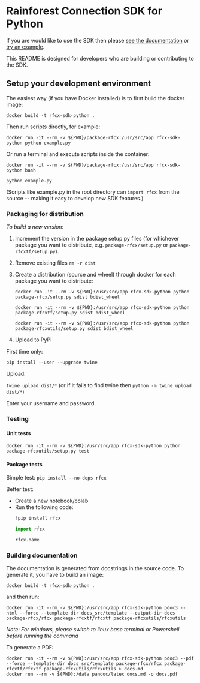 # Rainforest Connection SDK for Python

If you are would like to use the SDK then please [see the documentation](https://rfcx.github.io/rfcx-sdk-python/) 
or [try an example](https://gist.github.com/antonyharfield/93231b3df86cd58fecee4f4d1ec9cc5b).

This README is designed for developers who are building or contributing to the SDK.

## Setup your development environment

The easiest way (if you have Docker installed) is to first build the docker image:

`docker build -t rfcx-sdk-python .`

Then run scripts directly, for example:

`docker run -it --rm -v ${PWD}/package-rfcx:/usr/src/app rfcx-sdk-python python example.py`

Or run a terminal and execute scripts inside the container:

`docker run -it --rm -v ${PWD}/package-rfcx:/usr/src/app rfcx-sdk-python bash`

`python example.py`

(Scripts like example.py in the root directory can `import rfcx` from the source -- making it easy to develop new SDK features.)


### Packaging for distribution

*To build a new version:*

1. Increment the version in the package setup.py files (for whichever package you want to distribute, e.g. `package-rfcx/setup.py` or `package-rfcxtf/setup.py`).

2. Remove existing files `rm -r dist`

3. Create a distribution (source and wheel) through docker for each package you want to distribute:

   `docker run -it --rm -v ${PWD}:/usr/src/app rfcx-sdk-python python package-rfcx/setup.py sdist bdist_wheel`

   `docker run -it --rm -v ${PWD}:/usr/src/app rfcx-sdk-python python package-rfcxtf/setup.py sdist bdist_wheel`

   `docker run -it --rm -v ${PWD}:/usr/src/app rfcx-sdk-python python package-rfcxutils/setup.py sdist bdist_wheel`

4. Upload to PyPI


First time only:

`pip install --user --upgrade twine`

Upload:

`twine upload dist/*` (or if it fails to find twine then `python -m twine upload dist/*`)

Enter your username and password.

### Testing

#### Unit tests

`docker run -it --rm -v ${PWD}:/usr/src/app rfcx-sdk-python python package-rfcxutils/setup.py test`

#### Package tests

Simple test: `pip install --no-deps rfcx`

Better test:
- Create a new notebook/colab
- Run the following code:
    ```python
    !pip install rfcx

    import rfcx

    rfcx.name
    ```

### Building documentation

The documentation is generated from docstrings in the source code. To generate it, you have to build an image:

`docker build -t rfcx-sdk-python .`

and then run:

`docker run -it --rm -v ${PWD}:/usr/src/app rfcx-sdk-python pdoc3 --html --force --template-dir docs_src/template --output-dir docs package-rfcx/rfcx package-rfcxtf/rfcxtf package-rfcxutils/rfcxutils`

*Note: For windows, please switch to linux base terminal or Powershell before running the command*

To generate a PDF:

```
docker run -it --rm -v ${PWD}:/usr/src/app rfcx-sdk-python pdoc3 --pdf --force --template-dir docs_src/template package-rfcx/rfcx package-rfcxtf/rfcxtf package-rfcxutils/rfcxutils > docs.md
docker run --rm -v ${PWD}:/data pandoc/latex docs.md -o docs.pdf
```
